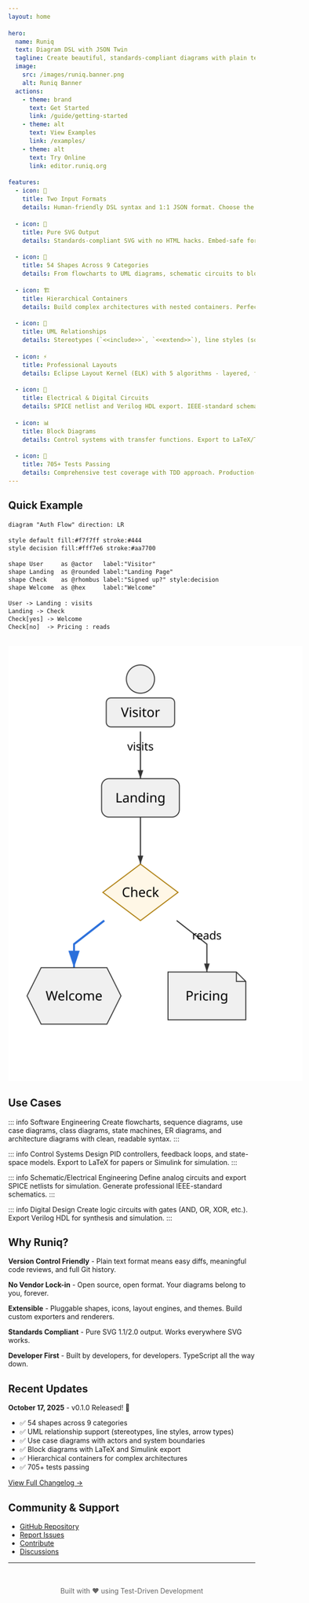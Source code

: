 ```yaml
---
layout: home

hero:
  name: Runiq
  text: Diagram DSL with JSON Twin
  tagline: Create beautiful, standards-compliant diagrams with plain text. Two inputs, one AST, pure SVG output. Live demo - Render Runiq DSL to SVG in your browser.
  image:
    src: /images/runiq.banner.png
    alt: Runiq Banner
  actions:
    - theme: brand
      text: Get Started
      link: /guide/getting-started
    - theme: alt
      text: View Examples
      link: /examples/
    - theme: alt
      text: Try Online
      link: editor.runiq.org

features:
  - icon: 📝
    title: Two Input Formats
    details: Human-friendly DSL syntax and 1:1 JSON format. Choose the one that fits your workflow.

  - icon: 🎨
    title: Pure SVG Output
    details: Standards-compliant SVG with no HTML hacks. Embed-safe for PowerPoint, Keynote, Google Slides.

  - icon: 🔧
    title: 54 Shapes Across 9 Categories
    details: From flowcharts to UML diagrams, schematic circuits to block diagrams.

  - icon: 🏗️
    title: Hierarchical Containers
    details: Build complex architectures with nested containers. Perfect for C4, BPMN, and microservices diagrams.

  - icon: 🔗
    title: UML Relationships
    details: Stereotypes (`<<include>>`, `<<extend>>`), line styles (solid, dashed, dotted), arrow types (standard, hollow, open).

  - icon: ⚡
    title: Professional Layouts
    details: Eclipse Layout Kernel (ELK) with 5 algorithms - layered, force, stress, tree, radial.

  - icon: 🔌
    title: Electrical & Digital Circuits
    details: SPICE netlist and Verilog HDL export. IEEE-standard schematic rendering.

  - icon: 📊
    title: Block Diagrams
    details: Control systems with transfer functions. Export to LaTeX/TikZ and Simulink.

  - icon: 🧪
    title: 705+ Tests Passing
    details: Comprehensive test coverage with TDD approach. Production-ready quality.
---
```


## Quick Example

```runiq
diagram "Auth Flow" direction: LR

style default fill:#f7f7ff stroke:#444
style decision fill:#fff7e6 stroke:#aa7700

shape User     as @actor   label:"Visitor"
shape Landing  as @rounded label:"Landing Page"
shape Check    as @rhombus label:"Signed up?" style:decision
shape Welcome  as @hex     label:"Welcome"

User -> Landing : visits
Landing -> Check
Check[yes] -> Welcome
Check[no]  -> Pricing : reads
```

<div style="margin: 2rem 0;">
  <img src="/examples/auth-flow.svg" alt="Auth Flow Diagram" style="max-width: 600px; margin: 0 auto; display: block;">
</div>

## Use Cases

::: info Software Engineering
Create flowcharts, sequence diagrams, use case diagrams, class diagrams, state machines, ER diagrams, and architecture diagrams with clean, readable syntax.
:::

::: info Control Systems
Design PID controllers, feedback loops, and state-space models. Export to LaTeX for papers or Simulink for simulation.
:::

::: info Schematic/Electrical Engineering
Define analog circuits and export SPICE netlists for simulation. Generate professional IEEE-standard schematics.
:::

::: info Digital Design
Create logic circuits with gates (AND, OR, XOR, etc.). Export Verilog HDL for synthesis and simulation.
:::

## Why Runiq?

**Version Control Friendly** - Plain text format means easy diffs, meaningful code reviews, and full Git history.

**No Vendor Lock-in** - Open source, open format. Your diagrams belong to you, forever.

**Extensible** - Pluggable shapes, icons, layout engines, and themes. Build custom exporters and renderers.

**Standards Compliant** - Pure SVG 1.1/2.0 output. Works everywhere SVG works.

**Developer First** - Built by developers, for developers. TypeScript all the way down.

## Recent Updates

**October 17, 2025** - v0.1.0 Released! 🎉

- ✅ 54 shapes across 9 categories
- ✅ UML relationship support (stereotypes, line styles, arrow types)
- ✅ Use case diagrams with actors and system boundaries
- ✅ Block diagrams with LaTeX and Simulink export
- ✅ Hierarchical containers for complex architectures
- ✅ 705+ tests passing

[View Full Changelog →](/CHANGELOG)

## Community & Support

- [GitHub Repository](https://github.com/jgreywolf/runiq)
- [Report Issues](https://github.com/jgreywolf/runiq/issues)
- [Contribute](https://github.com/jgreywolf/runiq/pulls)
- [Discussions](https://github.com/jgreywolf/runiq/discussions)

---

<div style="text-align: center; margin-top: 3rem; color: #666;">
  Built with ❤️ using Test-Driven Development
</div>
